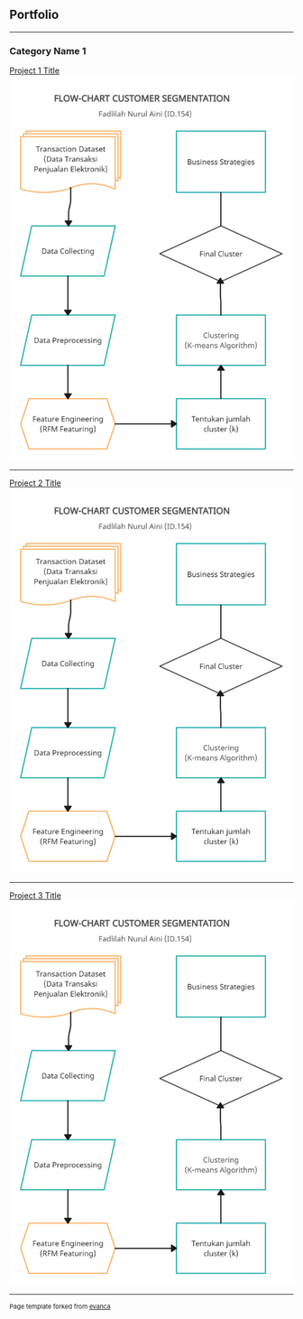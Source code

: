 ## Portfolio

---

### Category Name 1 

[Project 1 Title](/sample_page)
<img src="images/dummy_thumbnail.png?raw=true"/>

---
[Project 2 Title](/pdf/sample_presentation.pdf)
<img src="images/dummy_thumbnail.png?raw=true"/>

---
[Project 3 Title](http://example.com/)
<img src="images/dummy_thumbnail.png?raw=true"/>



---
<p style="font-size:11px">Page template forked from <a href="https://github.com/evanca/quick-portfolio">evanca</a></p>
<!-- Remove above link if you don't want to attibute -->
